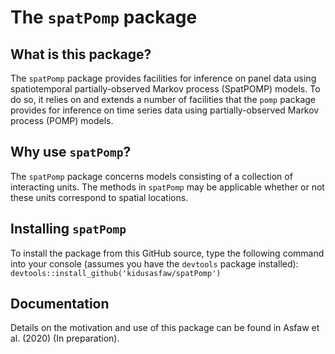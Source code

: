 # The `spatPomp` package
## What is this package?
The `spatPomp` package provides facilities for inference on panel data using spatiotemporal partially-observed Markov process (SpatPOMP) models.
To do so, it relies on and extends a number of facilities that the `pomp` package provides for inference on time series data using partially-observed Markov process (POMP) models.

## Why use `spatPomp`?
The `spatPomp` package concerns models consisting of a collection of interacting units.
The methods in `spatPomp` may be applicable whether or not these units correspond to spatial locations.

## Installing `spatPomp`
To install the package from this GitHub source, type the following command into your console (assumes you have the `devtools` package installed):
`devtools::install_github('kidusasfaw/spatPomp')`

## Documentation
Details on the motivation and use of this package can be found in Asfaw et al. (2020) (In preparation).

